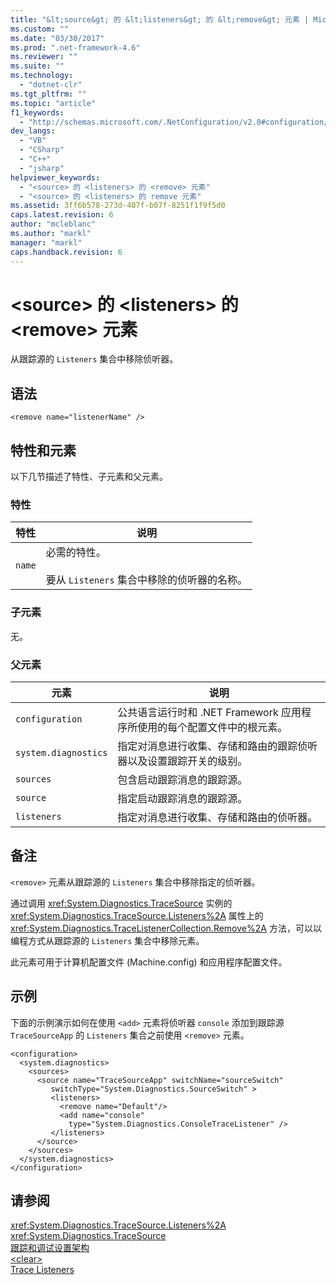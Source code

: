 ```yaml
---
title: "&lt;source&gt; 的 &lt;listeners&gt; 的 &lt;remove&gt; 元素 | Microsoft Docs"
ms.custom: ""
ms.date: "03/30/2017"
ms.prod: ".net-framework-4.6"
ms.reviewer: ""
ms.suite: ""
ms.technology: 
  - "dotnet-clr"
ms.tgt_pltfrm: ""
ms.topic: "article"
f1_keywords: 
  - "http://schemas.microsoft.com/.NetConfiguration/v2.0#configuration/system.diagnostics/sources/source/listeners/remove"
dev_langs: 
  - "VB"
  - "CSharp"
  - "C++"
  - "jsharp"
helpviewer_keywords: 
  - "<source> 的 <listeners> 的 <remove> 元素"
  - "<source> 的 <listeners> 的 remove 元素"
ms.assetid: 3ff6b578-273d-407f-b07f-8251f1f9f5d0
caps.latest.revision: 6
author: "mcleblanc"
ms.author: "markl"
manager: "markl"
caps.handback.revision: 6
---
```

# &lt;source&gt; 的 &lt;listeners&gt; 的 &lt;remove&gt; 元素
从跟踪源的 `Listeners` 集合中移除侦听器。  
  
## 语法  
  
```  
<remove name="listenerName" />  
```  
  
## 特性和元素  
 以下几节描述了特性、子元素和父元素。  
  
### 特性  
  
|特性|说明|  
|--------|--------|  
|`name`|必需的特性。<br /><br /> 要从 `Listeners` 集合中移除的侦听器的名称。|  
  
### 子元素  
 无。  
  
### 父元素  
  
|元素|说明|  
|--------|--------|  
|`configuration`|公共语言运行时和 .NET Framework 应用程序所使用的每个配置文件中的根元素。|  
|`system.diagnostics`|指定对消息进行收集、存储和路由的跟踪侦听器以及设置跟踪开关的级别。|  
|`sources`|包含启动跟踪消息的跟踪源。|  
|`source`|指定启动跟踪消息的跟踪源。|  
|`listeners`|指定对消息进行收集、存储和路由的侦听器。|  
  
## 备注  
 `<remove>` 元素从跟踪源的 `Listeners` 集合中移除指定的侦听器。  
  
 通过调用 <xref:System.Diagnostics.TraceSource> 实例的 <xref:System.Diagnostics.TraceSource.Listeners%2A> 属性上的 <xref:System.Diagnostics.TraceListenerCollection.Remove%2A> 方法，可以以编程方式从跟踪源的 `Listeners` 集合中移除元素。  
  
 此元素可用于计算机配置文件 \(Machine.config\) 和应用程序配置文件。  
  
## 示例  
 下面的示例演示如何在使用 `<add>` 元素将侦听器 `console` 添加到跟踪源 `TraceSourceApp` 的 `Listeners` 集合之前使用 `<remove>` 元素。  
  
```  
<configuration>  
  <system.diagnostics>  
    <sources>  
      <source name="TraceSourceApp" switchName="sourceSwitch"   
         switchType="System.Diagnostics.SourceSwitch" >  
         <listeners>  
           <remove name="Default"/>  
           <add name="console"   
             type="System.Diagnostics.ConsoleTraceListener" />  
         </listeners>  
      </source>  
    </sources>  
  </system.diagnostics>  
</configuration>   
```  
  
## 请参阅  
 <xref:System.Diagnostics.TraceSource.Listeners%2A>   
 <xref:System.Diagnostics.TraceSource>   
 [跟踪和调试设置架构](../../../../../docs/framework/configure-apps/file-schema/trace-debug/index.md)   
 [\<clear\>](../../../../../docs/framework/configure-apps/file-schema/trace-debug/clear-element-for-listeners-for-source.md)   
 [Trace Listeners](../../../../../docs/framework/debug-trace-profile/trace-listeners.md)